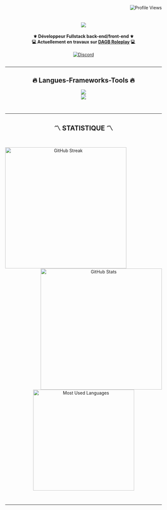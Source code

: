 <!--- P R O F I L E   V I E W S   C O U N T E R S --->

<p align="right">
  <img src="https://komarev.com/ghpvc/?username=YusuDiscord&label=Profile%20views&color=fa8d0c&style=flat" alt="Profile Views">
</p>

<!--- P R O F I L E   B A N N E R --->

<!--- A N I M A T E D   T E X T --->

<h1 align="center">  
  <a href="https://git.io/typing-svg">
    <img src="https://readme-typing-svg.herokuapp.com?font=Poppins&size=40&pause=1000&color=fa8d0c&center=true&vCenter=true&width=435&height=50&lines=Salut+moi+c'est+Yusu"/>
  </a>
</h1>

<!--- A B O U T   M E --->

<h4 align="center">
    ⚜️ Développeur Fullstack back-end/front-end ⚜️<br>
    💻 Actuellement en travaux sur <a href="https://github.com/YusuDiscord">DAGB Roleplay</a> 💻<br>
</h4>

<!--- S O C I A L   M E D I A   B A D G E S --->

<div align="center">
    <a href="https://discord.gg/dagb-roleplay" target="_blank">
      <img src="https://img.shields.io/badge/Discord-fa8d0c?style=for-the-badge&logo=discord&logoColor=white" alt="Discord">
    </a>
</div>

<br>
<hr>

<!--- L A N G U A G E - F R A M E W O R K S -  T O O L S --->

<h2 align="center">🔥 Langues-Frameworks-Tools 🔥</h2>
<p align="center">
  <a href="https://skillicons.dev">
    <img src="https://skillicons.dev/icons?i=git,nodejs,github,html,js,css,discord" /><br>
    <img src="https://skillicons.dev/icons?i=mongodb,vscode," />
  </a>
</p>

<br>
<hr>

<!--- G I T H U B   P R O F I L E   S T A T S --->

<h2 align="center">〽️ STATISTIQUE 〽️</h2>
<br>
<p align="center">
  <div align="center">
    <!-- S t r e a k -->
    <a href="https://github.com/denvercoder1/github-readme-streak-stats" title="Go to Source">
      <img align="left" width="390" src="https://github-readme-streak-stats.herokuapp.com/?user=YusuDiscord&theme=react&border=61dafb&hide_border=true" alt="GitHub Streak">
    </a>
    <!-- Commit and Stars -->
    <a href="https://github.com/anuraghazra/github-readme-stats" title="Go to Source">
      <img align="right" width="390" src="https://github-readme-stats.vercel.app/api?username=YusuDiscord&show_icons=true&count_private=true&theme=react&border_color=61dafb&hide_border=true" alt="GitHub Stats">
    </a>
  </div>
  <br><br><br><br><br><br><br><br><br>
  <div align="center">
    <!-- most used language -->
    <a href="https://github.com/anuraghazra/github-readme-stats">
      <img width="325" align="center" src="https://github-readme-stats.vercel.app/api/top-langs/?username=YusuDiscord&hide=c%23,powershell,Mathematica,Ruby,Objective-C,Objective-C%2b%2b,Cuda&title_color=61dafb&text_color=ffffff&icon_color=61dafb&bg_color=20232a&langs_count=8&layout=compact&border_color=61dafb&hide_border=true" alt="Most Used Languages">
    </a>
  </div>
</p>

<br>
<hr>
